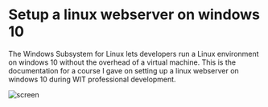 # Setup a linux webserver on windows 10

The Windows Subsystem for Linux lets developers run a Linux environment on windows 10 without the overhead of a virtual machine.
This is the documentation for a course I gave on setting up a linux webserver on windows 10 during WIT professional development.

![screen](https://www.windowscentral.com/sites/wpcentral.com/files/styles/xlarge/public/field/image/2019/12/install-wsl-windows-10_.jpg?itok=Coix48NC)

